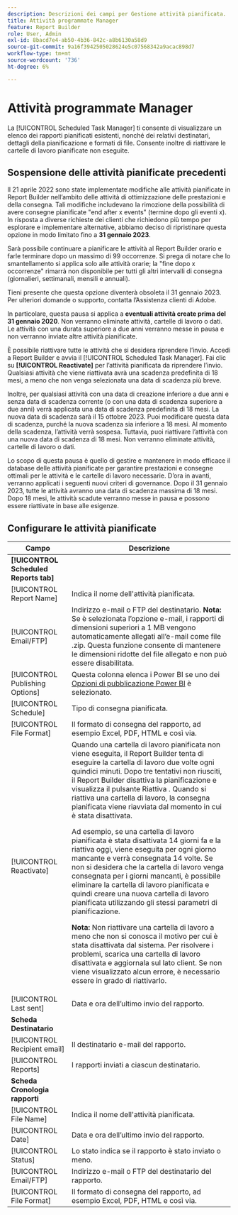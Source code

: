 ```yaml
---
description: Descrizioni dei campi per Gestione attività pianificata.
title: Attività programmate Manager
feature: Report Builder
role: User, Admin
exl-id: 8bacd7e4-ab50-4b36-842c-a8b6130a58d9
source-git-commit: 9a16f3942505028624e5c07568342a9acac898d7
workflow-type: tm+mt
source-wordcount: '736'
ht-degree: 6%

---
```


# Attività programmate Manager

La [!UICONTROL Scheduled Task Manager] ti consente di visualizzare un elenco dei rapporti pianificati esistenti, nonché dei relativi destinatari, dettagli della pianificazione e formati di file. Consente inoltre di riattivare le cartelle di lavoro pianificate non eseguite.

## Sospensione delle attività pianificate precedenti

Il 21 aprile 2022 sono state implementate modifiche alle attività pianificate in Report Builder nell’ambito delle attività di ottimizzazione delle prestazioni e della consegna. Tali modifiche includevano la rimozione della possibilità di avere consegne pianificate &quot;end after x events&quot; (termine dopo gli eventi x). In risposta a diverse richieste dei clienti che richiedono più tempo per esplorare e implementare alternative, abbiamo deciso di ripristinare questa opzione in modo limitato fino a **31 gennaio 2023**.

Sarà possibile continuare a pianificare le attività al Report Builder orario e farle terminare dopo un massimo di 99 occorrenze. Si prega di notare che lo smantellamento si applica solo alle attività orarie; la &quot;fine dopo x occorrenze&quot; rimarrà non disponibile per tutti gli altri intervalli di consegna (giornalieri, settimanali, mensili e annuali).

Tieni presente che questa opzione diventerà obsoleta il 31 gennaio 2023.
Per ulteriori domande o supporto, contatta l’Assistenza clienti di Adobe.

In particolare, questa pausa si applica a **eventuali attività create prima del 31 gennaio 2020**. Non verranno eliminate attività, cartelle di lavoro o dati. Le attività con una durata superiore a due anni verranno messe in pausa e non verranno inviate altre attività pianificate.

È possibile riattivare tutte le attività che si desidera riprendere l’invio. Accedi a Report Builder e avvia il [!UICONTROL Scheduled Task Manager]. Fai clic su **[!UICONTROL Reactivate]** per l’attività pianificata da riprendere l’invio. Qualsiasi attività che viene riattivata avrà una scadenza predefinita di 18 mesi, a meno che non venga selezionata una data di scadenza più breve.

Inoltre, per qualsiasi attività con una data di creazione inferiore a due anni e senza data di scadenza corrente (o con una data di scadenza superiore a due anni) verrà applicata una data di scadenza predefinita di 18 mesi. La nuova data di scadenza sarà il 15 ottobre 2023. Puoi modificare questa data di scadenza, purché la nuova scadenza sia inferiore a 18 mesi. Al momento della scadenza, l’attività verrà sospesa. Tuttavia, puoi riattivare l’attività con una nuova data di scadenza di 18 mesi. Non verranno eliminate attività, cartelle di lavoro o dati.

Lo scopo di questa pausa è quello di gestire e mantenere in modo efficace il database delle attività pianificate per garantire prestazioni e consegne ottimali per le attività e le cartelle di lavoro necessarie. D’ora in avanti, verranno applicati i seguenti nuovi criteri di governance. Dopo il 31 gennaio 2023, tutte le attività avranno una data di scadenza massima di 18 mesi. Dopo 18 mesi, le attività scadute verranno messe in pausa e possono essere riattivate in base alle esigenze.

## Configurare le attività pianificate

| Campo | Descrizione |
| --- | --- |
| **[!UICONTROL Scheduled Reports tab]** |  |
| [!UICONTROL Report Name] | Indica il nome dell&#39;attività pianificata. |
| [!UICONTROL Email/FTP] | Indirizzo e-mail o FTP del destinatario. **Nota:** Se è selezionata l’opzione e-mail, i rapporti di dimensioni superiori a 1 MB vengono automaticamente allegati all’e-mail come file .zip. Questa funzione consente di mantenere le dimensioni ridotte del file allegato e non può essere disabilitata. |
| [!UICONTROL Publishing Options] | Questa colonna elenca i Power BI se uno dei [Opzioni di pubblicazione Power BI](https://experienceleague.adobe.com/docs/analytics/analyze/report-builder/publish-powerbi/power-bi.html) è selezionato. |
| [!UICONTROL Schedule] | Tipo di consegna pianificata. |
| [!UICONTROL File Format] | Il formato di consegna del rapporto, ad esempio Excel, PDF, HTML e così via. |
| [!UICONTROL Reactivate] | Quando una cartella di lavoro pianificata non viene eseguita, il Report Builder tenta di eseguire la cartella di lavoro due volte ogni quindici minuti. Dopo tre tentativi non riusciti, il Report Builder disattiva la pianificazione e visualizza il pulsante Riattiva . Quando si riattiva una cartella di lavoro, la consegna pianificata viene riavviata dal momento in cui è stata disattivata.<p>Ad esempio, se una cartella di lavoro pianificata è stata disattivata 14 giorni fa e la riattiva oggi, viene eseguita per ogni giorno mancante e verrà consegnata 14 volte. Se non si desidera che la cartella di lavoro venga consegnata per i giorni mancanti, è possibile eliminare la cartella di lavoro pianificata e quindi creare una nuova cartella di lavoro pianificata utilizzando gli stessi parametri di pianificazione.<p>**Nota:** Non riattivare una cartella di lavoro a meno che non si conosca il motivo per cui è stata disattivata dal sistema. Per risolvere i problemi, scarica una cartella di lavoro disattivata e aggiornala sul lato client. Se non viene visualizzato alcun errore, è necessario essere in grado di riattivarlo. |
| [!UICONTROL Last sent] | Data e ora dell’ultimo invio del rapporto. |
| **Scheda Destinatario** |  |
| [!UICONTROL Recipient email] | Il destinatario e-mail del rapporto. |
| [!UICONTROL Reports] | I rapporti inviati a ciascun destinatario. |
| **Scheda Cronologia rapporti** |  |
| [!UICONTROL File Name] | Indica il nome dell&#39;attività pianificata. |
| [!UICONTROL Date] | Data e ora dell’ultimo invio del rapporto. |
| [!UICONTROL Status] | Lo stato indica se il rapporto è stato inviato o meno. |
| [!UICONTROL Email/FTP] | Indirizzo e-mail o FTP del destinatario del rapporto. |
| [!UICONTROL File Format] | Il formato di consegna del rapporto, ad esempio Excel, PDF, HTML e così via. |
